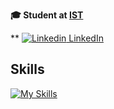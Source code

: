 **🎓 Student at [IST](https://tecnico.ulisboa.pt/pt/)**

** [![Linkedin](https://i.sstatic.net/gVE0j.png) LinkedIn](https://www.linkedin.com/in/vasco-concei%C3%A7%C3%A3o-1w3e/)
## Skills
[![My Skills](https://skillicons.dev/icons?i=anaconda,arduino,c,cpp,cmake,docker,figma,git,github,gitlab,grafana,java,octave,p5js,postgres,py,pytorch)](https://skillicons.dev)
